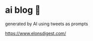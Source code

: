 <div>
  <h1>ai blog 🤖</h1>
  <p>generated by AI using tweets as prompts</p>
</div>

https://www.elonsdigest.com/